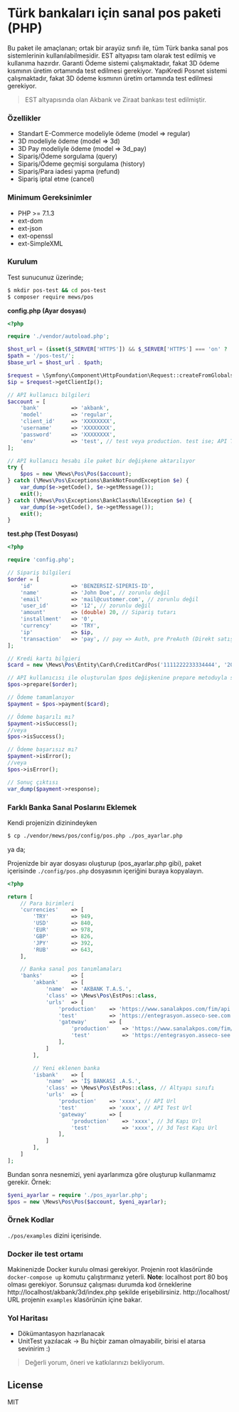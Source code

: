 # Türk bankaları için sanal pos paketi (PHP)

Bu paket ile amaçlanan; ortak bir arayüz sınıfı ile, tüm Türk banka sanal pos sistemlerinin kullanılabilmesidir.
EST altyapısı tam olarak test edilmiş ve kullanıma hazırdır.
Garanti Ödeme sistemi çalışmaktadır, fakat 3D ödeme kısmının üretim ortamında test edilmesi gerekiyor.
YapıKredi Posnet sistemi çalışmaktadır, fakat 3D ödeme kısmının üretim ortamında test edilmesi gerekiyor.

> EST altyapısında olan Akbank ve Ziraat bankası test edilmiştir.

### Özellikler
  - Standart E-Commerce modeliyle ödeme (model => regular)
  - 3D modeliyle ödeme (model => 3d)
  - 3D Pay modeliyle ödeme (model => 3d_pay)
  - Sipariş/Ödeme sorgulama (query)
  - Sipariş/Ödeme geçmişi sorgulama (history)
  - Sipariş/Para iadesi yapma (refund)
  - Sipariş iptal etme (cancel)

### Minimum Gereksinimler
  - PHP >= 7.1.3
  - ext-dom
  - ext-json
  - ext-openssl
  - ext-SimpleXML

### Kurulum
Test sunucunuz üzerinde;
```sh
$ mkdir pos-test && cd pos-test
$ composer require mews/pos
```

**config.php (Ayar dosyası)**
```php
<?php

require './vendor/autoload.php';

$host_url = (isset($_SERVER['HTTPS']) && $_SERVER['HTTPS'] === 'on' ? 'https' : 'http') . "://$_SERVER[HTTP_HOST]";
$path = '/pos-test/';
$base_url = $host_url . $path;

$request = \Symfony\Component\HttpFoundation\Request::createFromGlobals();
$ip = $request->getClientIp();

// API kullanıcı bilgileri
$account = [
    'bank'          => 'akbank',
    'model'         => 'regular',
    'client_id'     => 'XXXXXXXX',
    'username'      => 'XXXXXXXX',
    'password'      => 'XXXXXXXX',
    'env'           => 'test', // test veya production. test ise; API Test Url, production ise; API Production URL kullanılır.
];

// API kullanıcı hesabı ile paket bir değişkene aktarılıyor
try {
    $pos = new \Mews\Pos\Pos($account);
} catch (\Mews\Pos\Exceptions\BankNotFoundException $e) {
    var_dump($e->getCode(), $e->getMessage());
    exit();
} catch (\Mews\Pos\Exceptions\BankClassNullException $e) {
    var_dump($e->getCode(), $e->getMessage());
    exit();
}
```

**test.php (Test Dosyası)**
```php
<?php

require 'config.php';

// Sipariş bilgileri
$order = [
    'id'            => 'BENZERSIZ-SIPERIS-ID',
    'name'          => 'John Doe', // zorunlu değil
    'email'         => 'mail@customer.com', // zorunlu değil
    'user_id'       => '12', // zorunlu değil
    'amount'        => (double) 20, // Sipariş tutarı
    'installment'   => '0',
    'currency'      => 'TRY',
    'ip'            => $ip,
    'transaction'   => 'pay', // pay => Auth, pre PreAuth (Direkt satış için pay, ön provizyon için pre)
];

// Kredi kartı bilgieri
$card = new \Mews\Pos\Entity\Card\CreditCardPos('1111222233334444', '20', '01', '000');

// API kullanıcısı ile oluşturulan $pos değişkenine prepare metoduyla sipariş bilgileri gönderiliyor
$pos->prepare($order);

// Ödeme tamamlanıyor
$payment = $pos->payment($card);

// Ödeme başarılı mı?
$payment->isSuccess();
//veya
$pos->isSuccess();

// Ödeme başarısız mı?
$payment->isError();
//veya
$pos->isError();

// Sonuç çıktısı
var_dump($payment->response);

````

### Farklı Banka Sanal Poslarını Eklemek
Kendi projenizin dizinindeyken
```sh
$ cp ./vendor/mews/pos/config/pos.php ./pos_ayarlar.php
```
ya da;

Projenizde bir ayar dosyası oluşturup (pos_ayarlar.php gibi), paket içerisinde `./config/pos.php` dosyasının içeriğini buraya kopyalayın.

```php
<?php

return [
    // Para birimleri
    'currencies'    => [
        'TRY'       => 949,
        'USD'       => 840,
        'EUR'       => 978,
        'GBP'       => 826,
        'JPY'       => 392,
        'RUB'       => 643,
    ],

    // Banka sanal pos tanımlamaları
    'banks'         => [
        'akbank'    => [
            'name'  => 'AKBANK T.A.S.',
            'class' => \Mews\Pos\EstPos::class,
            'urls'  => [
                'production'    => 'https://www.sanalakpos.com/fim/api',
                'test'          => 'https://entegrasyon.asseco-see.com.tr/fim/api',
                'gateway'       => [
                    'production'    => 'https://www.sanalakpos.com/fim/est3Dgate',
                    'test'          => 'https://entegrasyon.asseco-see.com.tr/fim/est3Dgate',
                ],
            ]
        ],

        // Yeni eklenen banka
        'isbank'    => [
            'name'  => 'İŞ BANKASI .A.S.',
            'class' => \Mews\Pos\EstPos::class, // Altyapı sınıfı
            'urls'  => [
                'production'    => 'xxxx', // API Url
                'test'          => 'xxxx', // API Test Url
                'gateway'       => [
                    'production'    => 'xxxx', // 3d Kapı Url
                    'test'          => 'xxxx', // 3d Test Kapı Url
                ],
            ]
        ],
    ]
];

```

Bundan sonra nesnemizi, yeni ayarlarımıza göre oluşturup kullanmamız gerekir. Örnek:
```php
$yeni_ayarlar = require './pos_ayarlar.php';
$pos = new \Mews\Pos\Pos($account, $yeni_ayarlar);
```

### Örnek Kodlar
`./pos/examples` dizini içerisinde.

### Docker ile test ortamı
Makinenizde Docker kurulu olmasi gerekiyor. 
Projenin root klasöründe `docker-compose up` komutu çalıştırmanız yeterli.
**Note**: localhost port 80 boş olması gerekiyor. 
Sorunsuz çalışması durumda kod örneklerine http://localhost/akbank/3d/index.php şekilde erişebilirsiniz.
http://localhost/ URL projenin `examples` klasörünün içine bakar.

### Yol Haritası
  - Dökümantasyon hazırlanacak
  - UnitTest yazılacak -> Bu hiçbir zaman olmayabilir, birisi el atarsa sevinirim :)

> Değerli yorum, öneri ve katkılarınızı bekliyorum.

License
----

MIT
